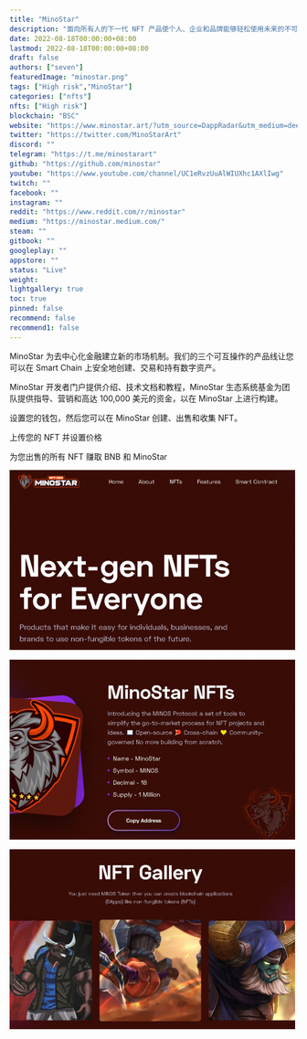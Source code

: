 ```yaml
---
title: "MinoStar"
description: "面向所有人的下一代 NFT 产品使个人、企业和品牌能够轻松使用未来的不可替代代币。"
date: 2022-08-18T00:00:00+08:00
lastmod: 2022-08-18T00:00:00+08:00
draft: false
authors: ["seven"]
featuredImage: "minostar.png"
tags: ["High risk","MinoStar"]
categories: ["nfts"]
nfts: ["High risk"]
blockchain: "BSC"
website: "https://www.minostar.art/?utm_source=DappRadar&utm_medium=deeplink&utm_campaign=visit-website"
twitter: "https://twitter.com/MinoStarArt"
discord: ""
telegram: "https://t.me/minostarart"
github: "https://github.com/minostar"
youtube: "https://www.youtube.com/channel/UC1eRvzUuAlWIUXhc1AXlIwg"
twitch: ""
facebook: ""
instagram: ""
reddit: "https://www.reddit.com/r/minostar"
medium: "https://minostar.medium.com/"
steam: ""
gitbook: ""
googleplay: ""
appstore: ""
status: "Live"
weight: 
lightgallery: true
toc: true
pinned: false
recommend: false
recommend1: false
---
```

MinoStar 为去中心化金融建立新的市场机制。我们的三个可互操作的产品线让您可以在 Smart Chain 上安全地创建、交易和持有数字资产。

MinoStar 开发者门户提供介绍、技术文档和教程，MinoStar 生态系统基金为团队提供指导、营销和高达 100,000 美元的资金，以在 MinoStar 上进行构建。

设置您的钱包，然后您可以在 MinoStar 创建、出售和收集 NFT。

上传您的 NFT 并设置价格

为您出售的所有 NFT 赚取 BNB 和 MinoStar

![1](1660895226554.jpg)

![2](1660895238916.jpg)

![3](1660895250284.jpg)